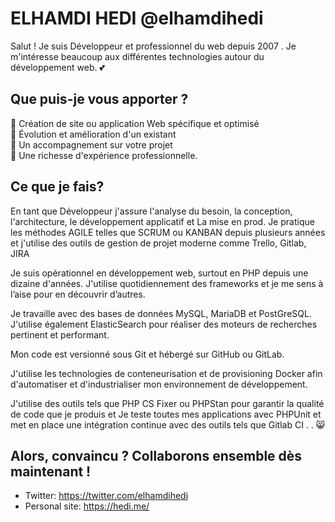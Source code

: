 # ELHAMDI HEDI @elhamdihedi

Salut ! Je suis Développeur et professionnel du web depuis 2007 . Je m'intéresse beaucoup aux différentes technologies autour du développement web. 💕

## Que puis-je vous apporter ?

🌟 Création de site ou application Web spécifique et optimisé <br>
💖 Évolution et amélioration d'un existant <br>
🍏 Un accompagnement sur votre projet <br>
🙌 Une richesse d'expérience professionnelle.

## Ce que je fais?

En tant que  Développeur j'assure l'analyse du besoin,  la conception, l'architecture, le développement applicatif et La mise en prod. Je pratique les méthodes AGILE telles que SCRUM ou KANBAN depuis plusieurs années et j'utilise des outils de gestion de projet moderne comme Trello, Gitlab, JIRA 

Je suis opérationnel en développement web, surtout en PHP depuis une dizaine d'années. J'utilise quotidiennement  des frameworks et je me sens à l’aise pour en découvrir d’autres.

Je travaille avec des bases de données MySQL, MariaDB et PostGreSQL. J'utilise également ElasticSearch pour réaliser des moteurs de recherches pertinent et performant.

Mon code est versionné sous Git et hébergé sur GitHub ou GitLab.

J'utilise les technologies de conteneurisation et de provisioning Docker afin d'automatiser et d'industrialiser mon environnement de développement.

J'utilise des outils tels que PHP CS Fixer ou PHPStan pour garantir la qualité de code que je produis et Je teste toutes mes applications avec PHPUnit et met en place une intégration continue avec des outils tels que  Gitlab CI .
. 😸

## Alors, convaincu ? Collaborons ensemble dès maintenant !

- Twitter: https://twitter.com/elhamdihedi
- Personal site: https://hedi.me/
